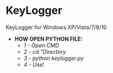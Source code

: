# KeyLogger

 KeyLogger for Windows XP/Vista/7/8/10


- **HOW OPEN PYTHON FILE:**
  - *1 - Open CMD*  
  - *2 - cd "Directory*
  - *3 - python keylogger.py*
  - *4 - Use!*
